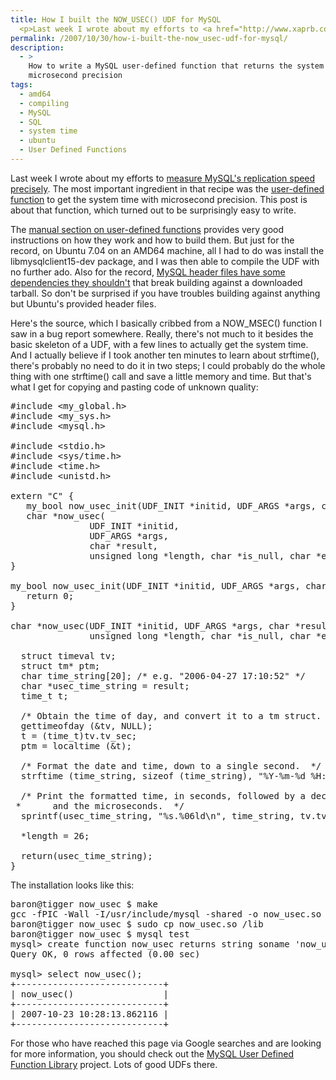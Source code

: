 ```yaml
---
title: How I built the NOW_USEC() UDF for MySQL
  <p>Last week I wrote about my efforts to <a href="http://www.xaprb.com/blog/2007/10/23/how-fast-is-mysql-replication/">measure MySQL's replication speed precisely</a>.  The most important ingredient in that recipe was the <a href="http://dev.mysql.com/doc/en/adding-functions.html">user-defined function</a> to get the system time with microsecond precision.  This post is about that function, which turned out to be surprisingly easy to write.</p>
permalink: /2007/10/30/how-i-built-the-now_usec-udf-for-mysql/
description:
  - >
    How to write a MySQL user-defined function that returns the system time with
    microsecond precision
tags:
  - amd64
  - compiling
  - MySQL
  - SQL
  - system time
  - ubuntu
  - User Defined Functions
---
```

Last week I wrote about my efforts to [measure MySQL's replication speed precisely][1]. The most important ingredient in that recipe was the [user-defined function][2] to get the system time with microsecond precision. This post is about that function, which turned out to be surprisingly easy to write.

The [manual section on user-defined functions][2] provides very good instructions on how they work and how to build them. But just for the record, on Ubuntu 7.04 on an AMD64 machine, all I had to do was install the libmysqlclient15-dev package, and I was then able to compile the UDF with no further ado. Also for the record, [MySQL header files have some dependencies they shouldn't][3] that break building against a downloaded tarball. So don't be surprised if you have troubles building against anything but Ubuntu's provided header files.

Here's the source, which I basically cribbed from a NOW_MSEC() function I saw in a bug report somewhere. Really, there's not much to it besides the basic skeleton of a UDF, with a few lines to actually get the system time. And I actually believe if I took another ten minutes to learn about strftime(), there's probably no need to do it in two steps; I could probably do the whole thing with one strftime() call and save a little memory and time. But that's what I get for copying and pasting code of unknown quality:

<pre>#include &lt;my_global.h&gt;
#include &lt;my_sys.h&gt;
#include &lt;mysql.h&gt;

#include &lt;stdio.h&gt;
#include &lt;sys/time.h&gt;
#include &lt;time.h&gt;
#include &lt;unistd.h&gt;

extern "C" {
   my_bool now_usec_init(UDF_INIT *initid, UDF_ARGS *args, char *message);
   char *now_usec(
               UDF_INIT *initid,
               UDF_ARGS *args,
               char *result,
               unsigned long *length, char *is_null, char *error);
}

my_bool now_usec_init(UDF_INIT *initid, UDF_ARGS *args, char *message) {
   return 0;
}

char *now_usec(UDF_INIT *initid, UDF_ARGS *args, char *result,
               unsigned long *length, char *is_null, char *error) {

  struct timeval tv;
  struct tm* ptm;
  char time_string[20]; /* e.g. "2006-04-27 17:10:52" */
  char *usec_time_string = result;
  time_t t;

  /* Obtain the time of day, and convert it to a tm struct. */
  gettimeofday (&tv, NULL);
  t = (time_t)tv.tv_sec;
  ptm = localtime (&t);   

  /* Format the date and time, down to a single second.  */
  strftime (time_string, sizeof (time_string), "%Y-%m-%d %H:%M:%S", ptm);

  /* Print the formatted time, in seconds, followed by a decimal point
 *      and the microseconds.  */
  sprintf(usec_time_string, "%s.%06ld\n", time_string, tv.tv_usec);

  *length = 26;

  return(usec_time_string);
}
</pre>

The installation looks like this:

<pre>baron@tigger now_usec $ make
gcc -fPIC -Wall -I/usr/include/mysql -shared -o now_usec.so now_usec.cc
baron@tigger now_usec $ sudo cp now_usec.so /lib
baron@tigger now_usec $ mysql test
mysql> create function now_usec returns string soname 'now_usec.so';
Query OK, 0 rows affected (0.00 sec)

mysql> select now_usec();
+----------------------------+
| now_usec()                 |
+----------------------------+
| 2007-10-23 10:28:13.862116 | 
+----------------------------+</pre>

For those who have reached this page via Google searches and are looking for more information, you should check out the [MySQL User Defined Function Library][4] project. Lots of good UDFs there.

 [1]: http://www.xaprb.com/blog/2007/10/23/how-fast-is-mysql-replication/
 [2]: http://dev.mysql.com/doc/en/adding-functions.html
 [3]: http://bugs.mysql.com/bug.php?id=28456
 [4]: http://www.xcdsql.org/MySQL/UDF/
